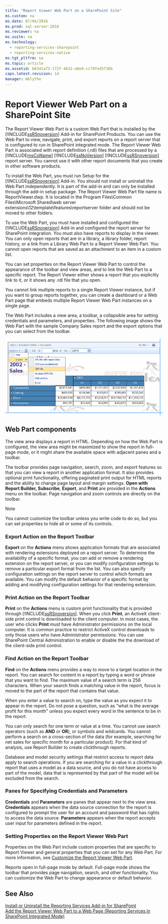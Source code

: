 ```yaml
---
title: "Report Viewer Web Part on a SharePoint Site"
ms.custom: na
ms.date: 07/04/2016
ms.prod: sql-server-2016
ms.reviewer: na
ms.suite: na
ms.technology: 
  - reporting-services-sharepoint
  - reporting-services-native
ms.tgt_pltfrm: na
ms.topic: article
ms.assetid: b6341a73-172f-4632-a9e9-cc79fed3f36b
caps.latest.revision: 14
manager: mblythe
---
```

# Report Viewer Web Part on a SharePoint Site
The Report Viewer Web Part is a custom Web Part that is installed by the [!INCLUDE[ssRSnoversion](../../Topics/TopicNameContainA/includes/ssRSnoversion_md.md)] Add-in for SharePoint Products. You can use the Web Part to view, navigate, print, and export reports on a report server that is configured to run in SharePoint integrated mode. The Report Viewer Web Part is associated with report definition (.rdl) files that are processed by a [!INCLUDE[msCoName](../../Topics/TopicNameContainA/includes/msCoName_md.md)] [!INCLUDE[ssNoVersion](../../Topics/TopicNameContainA/includes/ssNoVersion_md.md)] [!INCLUDE[ssRSnoversion](../../Topics/TopicNameContainA/includes/ssRSnoversion_md.md)] report server. You cannot use it with other report documents that you create in other software products.  
  
 To install the Web Part, you must run Setup for the [!INCLUDE[ssRSnoversion](../../Topics/TopicNameContainA/includes/ssRSnoversion_md.md)] Add-in. You should not install or uninstall the Web Part independently. It is part of the add-in and can only be installed through the add-in setup package. The Report Viewer Web Part file name is ReportViewer.dwp. It is located in the Program Files\Common Files\Microsoft Shared\web server extensions\12\template\features\reportserver folder and should not be moved to other folders.  
  
 To use the Web Part, you must have installed and configured the [!INCLUDE[ssRSnoversion](../../Topics/TopicNameContainA/includes/ssRSnoversion_md.md)] Add-in and configured the report server for SharePoint integration. You must also have reports to display in the viewer. You can only open reports that are in a library, a library folder, report history, or a link from a Library Web Part to a Report Viewer Web Part. You cannot open reports that are saved as an attachment to an item in a custom list.  
  
 You can set properties on the Report Viewer Web Part to control the appearance of the toolbar and view areas, and to link the Web Part to a specific report. The Report Viewer either shows a report that you explicitly link to it, or it shows any .rdl file that you open.  
  
 You cannot link multiple reports to a single Report Viewer instance, but if you want to group reports together, you can create a dashboard or a Web Part page that embeds multiple Report Viewer Web Part instances on a single page.  
  
 The Web Part includes a view area, a toolbar, a collapsible area for setting credentials and parameters, and properties. The following image shows the Web Part with the sample Company Sales report and the export options that you can select from the toolbar.  
  
 ![Report Viewer Web Part](../../Topics/TopicNameContainA/media/rs_SharePointRVWebPart.gif "rs_SharePointRVWebPart")  
  
## Web Part components  
 The view area displays a report in HTML. Depending on how the Web Part is configured, the view area might be maximized to show the report in full-page mode, or it might share the available space with adjacent panes and a toolbar.  
  
 The toolbar provides page navigation, search, zoom, and export features so that you can view a report in another application format. It also provides optional print functionality, offering paginated print output for HTML reports and the ability to change page layout and margin settings. **Open with Report Builder, Subscribe**, **Export**, and **Print** are provided in the **Actions** menu on the toolbar. Page navigation and zoom controls are directly on the toolbar.  
  
> [!NOTE]  
>  You cannot customize the toolbar unless you write code to do so, but you can set properties to hide all or some of its controls.  
  
### Export Action on the Report Toolbar  
 **Export** on the **Actions** menu shows application formats that are associated with rendering extensions deployed on a report server. To determine the availability of a specific format, you can add or remove a rendering extension on the report server, or you can modify configuration settings to remove a particular export format from the list. You can also specify configuration settings on the report server to control which formats are available. You can modify the default behavior of a specific format by adding and modifying configuration settings for that rendering extension.  
  
### Print Action on the Report Toolbar  
 **Print** on the **Actions** menu is custom print functionality that is provided through [!INCLUDE[ssRSnoversion](../../Topics/TopicNameContainA/includes/ssRSnoversion_md.md)]. When you click **Print**, an ActiveX client-side print control is downloaded to the client computer. In most cases, the user who clicks **Print** must have Administrator permissions on the local computer. It is common practice to restrict ActiveX control downloads to only those users who have Administrator permissions. You can use SharePoint Central Administration to enable or disable the the download of the client-side print control.  
  
### Find Action on the Report Toolbar  
 **Find** on the **Actions** menu provides a way to move to a target location in the report. You can search for content in a report by typing a word or phrase that you want to find. The maximum value of a search term is 256 characters. When your search finds a matching value in the report, focus is moved to the part of the report that contains that value.  
  
 When you enter a value to search on, type the value as you expect it to appear in the report. Do not pose a question, such as "what is the average profit for this month" unless you expect every word in the sentence to be in the report.  
  
 You can only search for one term or value at a time. You cannot use search operators (such as **AND** or **OR**), or symbols and wildcards. You cannot perform a search on a cross-section of the data (for example, searching for net sales for specific month for a particular product). For that kind of analysis, use Report Builder to create clickthrough reports.  
  
 Database and model security settings that restrict access to report data apply to search operations. If you are searching for a value in a clickthrough report that uses a model as a data source, and you do not have access to part of the model, data that is represented by that part of the model will be excluded from the search.  
  
### Panes for Specifying Credentials and Parameters  
 **Credentials** and **Parameters** are panes that appear next to the view area. **Credentials** appears when the data source connection for the report is configured to prompt the user for an account and password that has rights to access the data source. **Parameters** appears when the report accepts user input for parameters defined in the report.  
  
### Setting Properties on the Report Viewer Web Part  
 Properties on the Web Part include custom properties that are specific to Report Viewer and general properties that you can set for any Web Part. For more information, see [Customize the Report Viewer Web Part](../../Topics/TopicNameNotContainA/Customize-the-Report-Viewer-Web-Part.md).  
  
 Reports open in full-page mode by default. Full-page mode shows the toolbar that provides page navigation, search, and other functionality. You can customize the Web Part to change appearance or default behavior.  
  
## See Also  
 [Install or Uninstall the Reporting Services Add-in for SharePoint](../../Topics/TopicNameNotContainA/Install-or-Uninstall-the-Reporting-Services-Add-in-for-SharePoint.md)   
 [Add the Report Viewer Web Part to a Web Page (Reporting Services in SharePoint Integrated Mode)](../../Topics/TopicNameContainA/Add-the-Report-Viewer-Web-Part-to-a-Web-Page--Reporting-Services-in-SharePoint-Integrated-Mode-.md)